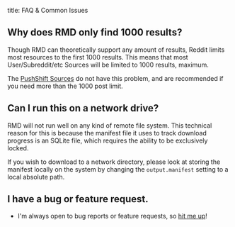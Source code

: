 title: FAQ & Common Issues


## Why does RMD only find 1000 results?
Though RMD can theoretically support any amount of results, Reddit limits most resources to the first 1000 results.
This means that most User/Subreddit/etc Sources will be limited to 1000 results, maximum.

The [PushShift Sources](Sources.md#pushshift-subreddit-submissions) do not have this problem, and are recommended if you need more than the 1000 post limit.


## Can I run this on a network drive?
RMD will not run well on any kind of remote file system. 
This technical reason for this is because the manifest file it uses to track download progress 
is an SQLite file, which requires the ability to be exclusively locked.

If you wish to download to a network directory, please look at storing the manifest locally on the system
by changing the `output.manifest` setting to a local absolute path.

## I have a bug or feature request.
+ I'm always open to bug reports or feature requests, so [hit me up](https://github.com/shadowmoose/RedditDownloader/issues/new/choose)!
